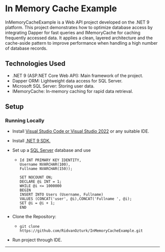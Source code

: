 # In Memory Cache Example

InMemoryCacheExample is a Web API project developed on the .NET 9 platform.
This project demonstrates how to optimize database access by integrating Dapper for fast queries and IMemoryCache for caching frequently accessed data.
It applies a clean, layered architecture and the cache-aside pattern to improve performance when handling a high number of database records.

## Technologies Used

- .NET 9 (ASP.NET Core Web API): Main framework of the project.
- Dapper ORM: Lightweight data access for SQL Server.
- Microsoft SQL Server: Storing user data.
- IMemoryCache: In-memory caching for rapid data retrieval.

## Setup

### Running Locally

- Install [Visual Studio Code or Visual Studio 2022](https://visualstudio.microsoft.com/vs/) or any suitable IDE.

- Install [.NET 9 SDK.](https://dotnet.microsoft.com/en-us/download/dotnet/9.0)

- Set up a [SQL Server](https://www.microsoft.com/en-us/sql-server/sql-server-downloads) database and use
  * ```CREATE TABLE Users (
    Id INT PRIMARY KEY IDENTITY,
    Username NVARCHAR(100),
    Fullname NVARCHAR(150));

    SET NOCOUNT ON;
    DECLARE @i INT = 1;
    WHILE @i <= 1000000
    BEGIN
    INSERT INTO Users (Username, Fullname)
    VALUES (CONCAT('user', @i),CONCAT('Fullname ', @i);
    SET @i = @i + 1;
    END

- Clone the Repository:
  * `git clone https://github.com/RidvanOzturk/InMemoryCacheExample.git`

- Run project through IDE.

---

<br>
